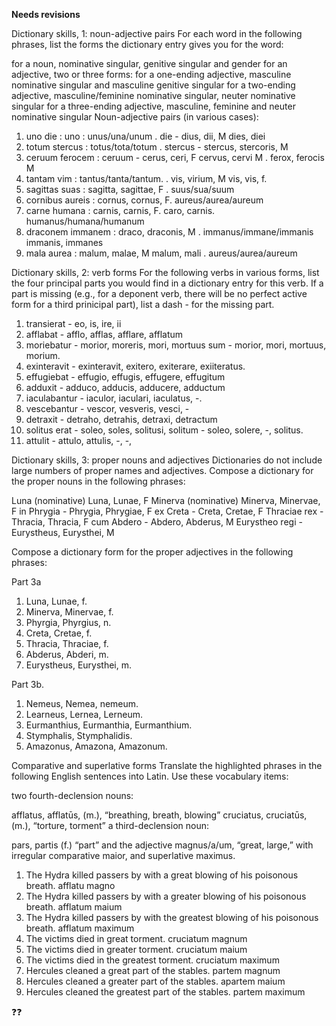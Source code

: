 **Needs revisions**

Dictionary skills, 1: noun-adjective pairs
For each word in the following phrases, list the forms the dictionary entry gives you for the word:

for a noun, nominative singular, genitive singular and gender
for an adjective, two or three forms:
for a one-ending adjective, masculine nominative singular and masculine genitive singular
for a two-ending adjective, masculine/feminine nominative singular, neuter nominative singular
for a three-ending adjective, masculine, feminine and neuter nominative singular
Noun-adjective pairs (in various cases):

1. uno die : uno : unus/una/unum   .   die - dius, dii, M  dies, diei
2. totum stercus : totus/tota/totum   .   stercus - stercus, stercoris, M
3. ceruum ferocem : ceruum - cerus, ceri, F  cervus, cervi M .   ferox, ferocis M
4. tantam vim : tantus/tanta/tantum.  .   vis, virium, M vis, vis, f. 
5. sagittas suas : sagitta, sagittae, F   .   suus/sua/suum 
6. cornibus aureis : cornus, cornus, F.     aureus/aurea/aureum
7. carne humana : carnis, carnis, F. caro, carnis.     humanus/humana/humanum
8. draconem immanem : draco, draconis, M   .   immanus/immane/immanis immanis, immanes
9. mala aurea : malum, malae, M malum, mali  .   aureus/aurea/aureum



Dictionary skills, 2: verb forms
For the following verbs in various forms, list the four principal parts you would
find in a dictionary entry for this verb. If a part is missing (e.g., for a deponent verb, 
there will be no perfect active form for a third prinicipal part), list a dash - for the missing part.

1. transierat - eo, is, ire, ii
2. afflabat - afflo, afflas, afflare, afflatum
3. moriebatur - morior, moreris, mori, mortuus sum - morior, mori, mortuus, morium.
4. exinteravit -  exinteravit, exitero, exiterare, exiiteratus.
5. effugiebat - effugio, effugis, effugere, effugitum
6. adduxit - adduco, adducis, adducere, adductum
7. iaculabantur -  iaculor, iaculari, iaculatus, -.
8. vescebantur - vescor, vesveris, vesci, -
9. detraxit - detraho, detrahis, detraxi, detractum
10. solitus erat - soleo, soles, solitusi, solitum - soleo, solere, -, solitus.
11. attulit - attulo, attulis, -, -, 


Dictionary skills, 3: proper nouns and adjectives
Dictionaries do not include large numbers of proper names and adjectives. Compose a dictionary for the proper nouns in the following phrases:

Luna (nominative) Luna, Lunae, F
Minerva (nominative) Minerva, Minervae, F
in Phrygia - Phrygia, Phrygiae, F
ex Creta - Creta, Cretae, F
Thraciae rex - Thracia, Thracia, F
cum Abdero - Abdero, Abderus, M
Eurystheo regi - Eurystheus, Eurysthei, M

Compose a dictionary form for the proper adjectives in the following phrases:
 
Part 3a 
1. Luna, Lunae, f. 
2. Minerva, Minervae, f. 
3. Phyrgia, Phyrgius, n. 
4. Creta, Cretae, f. 
5. Thracia, Thraciae, f. 
6. Abderus, Abderi, m. 
7. Eurystheus, Eurysthei, m.

Part 3b. 
1. Nemeus, Nemea, nemeum. 
2. Learneus, Lernea, Lerneum. 
3. Eurmanthius, Eurmanthia, Eurmanthium. 
4. Stymphalis, Stymphalidis. 
5. Amazonus, Amazona, Amazonum.


Comparative and superlative forms
Translate the highlighted phrases in the following English sentences into Latin. Use these vocabulary items:

two fourth-declension nouns:

afflatus, afflatūs, (m.), “breathing, breath, blowing”
cruciatus, cruciatūs, (m.), “torture, torment”
a third-declension noun:

pars, partis (f.) “part”
and the adjective magnus/a/um, “great, large,” with irregular comparative maior, and superlative maximus.

1. The Hydra killed passers by with a great blowing of his poisonous breath.
  afflatu magno
2. The Hydra killed passers by with a greater blowing of his poisonous breath.
  afflatum maium
3. The Hydra killed passers by with the greatest blowing of his poisonous breath.
  afflatum maximum
4. The victims died in great torment.
  cruciatum magnum
5. The victims died in greater torment.
 cruciatum maium
6. The victims died in the greatest torment.
 cruciatum maximum
7. Hercules cleaned a great part of the stables.
 partem magnum
8. Hercules cleaned a greater part of the stables.
 apartem maium
9. Hercules cleaned the greatest part of the stables.
 partem maximum

❓❓


